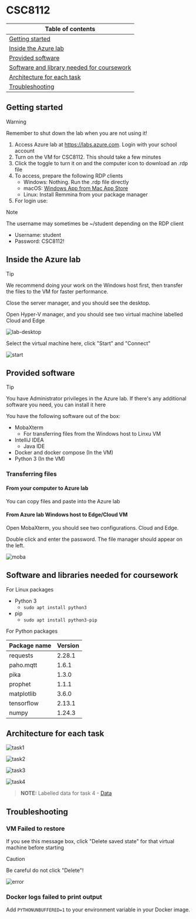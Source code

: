 # CSC8112

| Table of contents |
| --- |
| [Getting started](#getting-started) |
| [Inside the Azure lab](#inside-the-azure-lab) |
| [Provided software](#provided-software) |
| [Software and library needed for coursework](#software-and-libraries-needed-for-coursework) |
| [Architecture for each task](#architecture-for-each-task) |
| [Troubleshooting](#troubleshooting) |

## Getting started

> [!WARNING]
> Remember to shut down the lab when you are not using it!

1. Access Azure lab at <https://labs.azure.com>. Login with your school account
2. Turn on the VM for CSC8112. This should take a few minutes
3. Click the toggle to turn it on and the computer icon to download an .rdp file
4. To access, prepare the following RDP clients
   * Windows: Nothing. Run the .rdp file directly
   * macOS: [Windows App from Mac App Store](https://apps.apple.com/gb/app/windows-app/id1295203466?mt=12)
   * Linux: Install Remmina from your package manager
5. For login use:
> [!NOTE]
> The username may sometimes be ~/student depending on the RDP client
   * Username: student
   * Password: CSC8112!

## Inside the Azure lab

> [!TIP]
> We recommend doing your work on the Windows host first, then transfer the files to the VM for faster performance.

Close the server manager, and you should see the desktop.

Open Hyper-V manager, and you should see two virtual machine labelled Cloud and Edge

![lab-desktop](img/SCR-20251009-olcr.png)

Select the virtual machine here, click "Start" and "Connect"

![start](img/vm-control.jpeg)

## Provided software

> [!TIP]
> You have Administrator privileges in the Azure lab. If there's any additional software you need, you can install it here

You have the following software out of the box:

* MobaXterm
  * For transferring files from the Windows host to Linxu VM
* IntelliJ IDEA
  * Java IDE
* Docker and docker compose (In the VM)
* Python 3 (In the VM)

### Transferring files

#### From your computer to Azure lab

You can copy files and paste into the Azure lab

#### From Azure lab Windows host to Edge/Cloud VM

Open MobaXterm, you should see two configurations. Cloud and Edge.

Double click and enter the password. The file manager should appear on the left.

![moba](img/moba.png)

## Software and libraries needed for coursework

For Linux packages

* Python 3
  * `sudo apt install python3`
* pip
  * `sudo apt install python3-pip`

For Python packages

| Package name | Version |
| --- | --- |
| requests | 2.28.1 |
| paho.mqtt | 1.6.1 | 
| pika | 1.3.0 |
| prophet | 1.1.1 |
| matplotlib | 3.6.0 |
| tensorflow | 2.13.1 |
| numpy | 1.24.3 |

## Architecture for each task

![task1](img/task1.png)

![task2](img/task2.png)

![task3](img/task3.png)

![task4](img/task4.png)

> **NOTE:** Labelled data for task 4 - [Data](data/PM2.5_labelled_data.csv)
## Troubleshooting

### VM Failed to restore

If you see this message box, click "Delete saved state" for that virtual machine before starting

> [!CAUTION]
> Be careful do not click "Delete"!

![error](img/fail-restore.png)

### Docker logs failed to print output

Add `PYTHONUNBUFFERED=1` to your environment variable in your Docker image.
